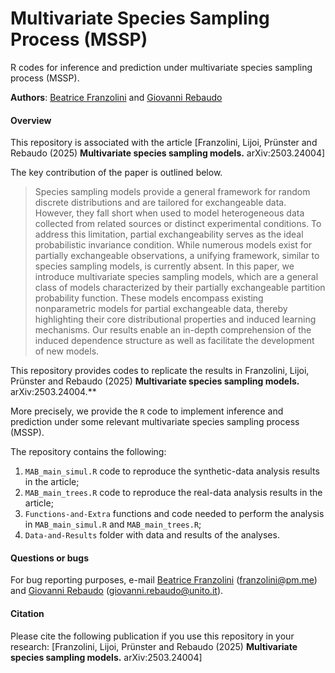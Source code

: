 # Multivariate Species Sampling Process (MSSP)

R codes for inference and prediction under multivariate species sampling process (MSSP).

**Authors**: [Beatrice Franzolini](https://beatricefranzolini.github.io) and [Giovanni Rebaudo](https://giovannirebaudo.github.io)

#### Overview 
This repository is associated with the article [Franzolini, Lijoi, Prünster and Rebaudo (2025) **Multivariate species sampling models.**  arXiv:2503.24004]

The key contribution of the paper is outlined below.
 
> Species sampling models provide a general framework for random discrete distributions and are tailored for exchangeable data. However, they fall short when used to model heterogeneous data collected from related sources or distinct experimental conditions. To address this limitation, partial exchangeability serves as the ideal probabilistic invariance condition. While numerous models exist for partially exchangeable observations, a unifying framework, similar to species sampling models, is currently absent. In this paper, we introduce multivariate species sampling models, which are a general class of models characterized by their partially exchangeable partition probability function. These models encompass existing nonparametric models for partial exchangeable data, thereby highlighting their core distributional properties and induced learning mechanisms. Our results enable an in-depth comprehension of the induced dependence structure as well as facilitate the development of new models.

This repository provides codes to replicate the results in Franzolini, Lijoi, Prünster and Rebaudo (2025) **Multivariate species sampling models.**  arXiv:2503.24004.**

More precisely, we provide the `R` code to implement inference and prediction under some relevant multivariate species sampling process (MSSP).

The repository contains the following:

1. `MAB_main_simul.R` code to reproduce the synthetic-data analysis results in the article;
2. `MAB_main_trees.R` code to reproduce the real-data analysis results in the article;
3. `Functions-and-Extra` functions and code needed to perform the analysis in `MAB_main_simul.R` and `MAB_main_trees.R`;
4. `Data-and-Results` folder with data and results of the analyses.

#### Questions or bugs
For bug reporting purposes, e-mail [Beatrice Franzolini](https://beatricefranzolini.github.io) (franzolini@pm.me) and [Giovanni Rebaudo](https://giovannirebaudo.github.io) (giovanni.rebaudo@unito.it).

#### Citation
Please cite the following publication if you use this repository in your research: [Franzolini, Lijoi, Prünster and Rebaudo (2025) **Multivariate species sampling models.**  arXiv:2503.24004]




